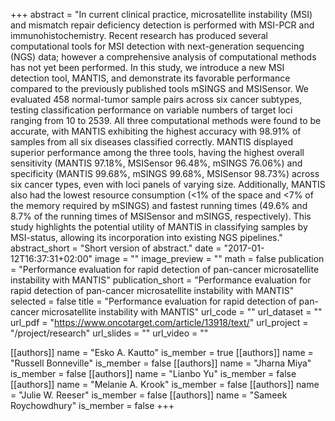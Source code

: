 +++
abstract = "In current clinical practice, microsatellite instability (MSI) and mismatch repair deficiency detection is performed with MSI-PCR and immunohistochemistry. Recent research has produced several computational tools for MSI detection with next-generation sequencing (NGS) data; however a comprehensive analysis of computational methods has not yet been performed. In this study, we introduce a new MSI detection tool, MANTIS, and demonstrate its favorable performance compared to the previously published tools mSINGS and MSISensor. We evaluated 458 normal-tumor sample pairs across six cancer subtypes, testing classification performance on variable numbers of target loci ranging from 10 to 2539. All three computational methods were found to be accurate, with MANTIS exhibiting the highest accuracy with 98.91% of samples from all six diseases classified correctly. MANTIS displayed superior performance among the three tools, having the highest overall sensitivity (MANTIS 97.18%, MSISensor 96.48%, mSINGS 76.06%) and specificity (MANTIS 99.68%, mSINGS 99.68%, MSISensor 98.73%) across six cancer types, even with loci panels of varying size. Additionally, MANTIS also had the lowest resource consumption (<1% of the space and <7% of the memory required by mSINGS) and fastest running times (49.6% and 8.7% of the running times of MSISensor and mSINGS, respectively). This study highlights the potential utility of MANTIS in classifying samples by MSI-status, allowing its incorporation into existing NGS pipelines."
abstract_short = "Short version of abstract."
date = "2017-01-12T16:37:31+02:00"
image = ""
image_preview = ""
math = false
publication = "Performance evaluation for rapid detection of pan-cancer microsatellite instability with MANTIS"
publication_short = "Performance evaluation for rapid detection of pan-cancer microsatellite instability with MANTIS"
selected = false
title = "Performance evaluation for rapid detection of pan-cancer microsatellite instability with MANTIS"
url_code = ""
url_dataset = ""
url_pdf = "https://www.oncotarget.com/article/13918/text/"
url_project = "/project/research"
url_slides = ""
url_video = ""

[[authors]]
    name = "Esko A. Kautto"
    is_member = true
[[authors]]
    name = "Russell Bonneville"
    is_member = false
[[authors]]
    name = "Jharna Miya"
    is_member = false
[[authors]]
    name = "Lianbo Yu"
    is_member = false
[[authors]]
    name = "Melanie A. Krook"
    is_member = false
[[authors]]
    name = "Julie W. Reeser"
    is_member = false
[[authors]]
    name = "Sameek Roychowdhury"
    is_member = false
+++